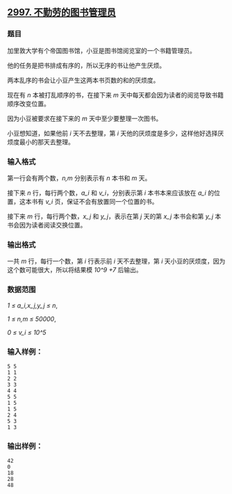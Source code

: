## [2997. 不勤劳的图书管理员](https://www.acwing.com/problem/content/3000/)

### 题目

加里敦大学有个帝国图书馆，小豆是图书馆阅览室的一个书籍管理员。

他的任务是把书排成有序的，所以无序的书让他产生厌烦。

两本乱序的书会让小豆产生这两本书页数的和的厌烦度。

现在有 *n* 本被打乱顺序的书，在接下来 *m* 天中每天都会因为读者的阅览导致书籍顺序改变位置。

因为小豆被要求在接下来的 *m* 天中至少要整理一次图书。

小豆想知道，如果他前 *i* 天不去整理，第 *i* 天他的厌烦度是多少，这样他好选择厌烦度最小的那天去整理。

### 输入格式

第一行会有两个数，*n,m* 分别表示有 *n* 本书和 *m* 天。

接下来 *n* 行，每行两个数，*a_i* 和 *v_i*，分别表示第 *i* 本书本来应该放在 *a_i* 的位置，这本书有 *v_i* 页，保证不会有放置同一个位置的书。

接下来 *m* 行，每行两个数，*x_j* 和 *y_j*，表示在第 *j* 天的第 *x_j* 本书会和第 *y_j* 本书会因为读者阅读交换位置。

### 输出格式

一共 *m* 行，每行一个数，第 *i* 行表示前 *i* 天不去整理，第 *i* 天小豆的厌烦度，因为这个数可能很大，所以将结果模 *10^9 +7* 后输出。

### 数据范围

*1 ≤ a_i,x_j,y_j ≤ n*,

*1 ≤ n,m ≤ 50000*,

*0 ≤ v_i ≤ 10^5*

### 输入样例：

```
5 5
1 1
2 2
3 3
4 4
5 5
1 5
1 5
2 4
5 3
1 3
```

### 输出样例：

```
42
0
18
28
48
```
